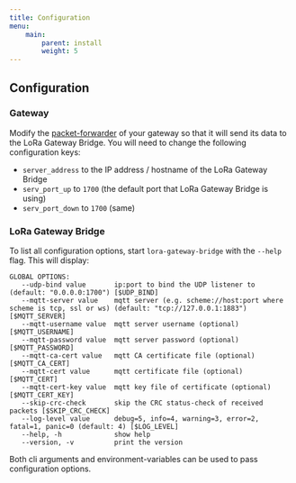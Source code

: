 ```yaml
---
title: Configuration
menu:
    main:
        parent: install
        weight: 5
---
```


## Configuration

### Gateway

Modify the [packet-forwarder](https://github.com/lora-net/packet_forwarder)
of your gateway so that it will send its data to the LoRa Gateway Bridge.
You will need to change the following configuration keys:

* `server_address` to the IP address / hostname of the LoRa Gateway Bridge
* `serv_port_up` to `1700` (the default port that LoRa Gateway Bridge is using)
* `serv_port_down` to `1700` (same)

### LoRa Gateway Bridge

To list all configuration options, start `lora-gateway-bridge` with the
`--help` flag. This will display:

```
GLOBAL OPTIONS:
   --udp-bind value       ip:port to bind the UDP listener to (default: "0.0.0.0:1700") [$UDP_BIND]
   --mqtt-server value    mqtt server (e.g. scheme://host:port where scheme is tcp, ssl or ws) (default: "tcp://127.0.0.1:1883") [$MQTT_SERVER]
   --mqtt-username value  mqtt server username (optional) [$MQTT_USERNAME]
   --mqtt-password value  mqtt server password (optional) [$MQTT_PASSWORD]
   --mqtt-ca-cert value   mqtt CA certificate file (optional) [$MQTT_CA_CERT]
   --mqtt-cert value      mqtt certificate file (optional) [$MQTT_CERT]
   --mqtt-cert-key value  mqtt key file of certificate (optional) [$MQTT_CERT_KEY]
   --skip-crc-check       skip the CRC status-check of received packets [$SKIP_CRC_CHECK]
   --log-level value      debug=5, info=4, warning=3, error=2, fatal=1, panic=0 (default: 4) [$LOG_LEVEL]
   --help, -h             show help
   --version, -v          print the version
```

Both cli arguments and environment-variables can be used to pass configuration
options.

